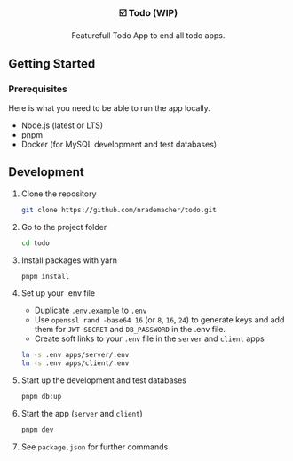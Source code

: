 <p align="center">
  <h3 align="center">☑️  Todo (WIP)</h3>

<p align="center">
    Featurefull Todo App to end all todo apps.
  </p>
</p>

## Getting Started

### Prerequisites

Here is what you need to be able to run the app locally.

- Node.js (latest or LTS)
- pnpm
- Docker (for MySQL development and test databases)

## Development

1. Clone the repository

   ```sh
   git clone https://github.com/nrademacher/todo.git
   ```

1. Go to the project folder

   ```sh
   cd todo
   ```

1. Install packages with yarn

   ```sh
   pnpm install
   ```

1. Set up your .env file
   - Duplicate `.env.example` to `.env`
   - Use `openssl rand -base64 16` (or `8`, `16`, `24`) to generate keys and add
     them for `JWT SECRET` and `DB_PASSWORD` in the .env file.
   - Create soft links to your `.env` file in the `server` and `client` apps

   ```sh
   ln -s .env apps/server/.env
   ln -s .env apps/client/.env
   ```

1. Start up the development and test databases

   ```sh
   pnpm db:up
   ```

1. Start the app (`server` and `client`)

   ```sh
   pnpm dev
   ```

1. See `package.json` for further commands


